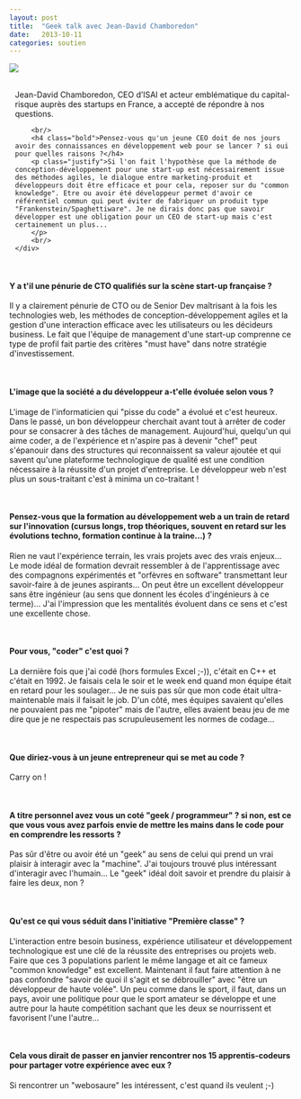 ```yaml
---
layout: post
title:  "Geek talk avec Jean-David Chamboredon"
date:   2013-10-11
categories: soutien
---
```



<div class="row-fluid">
	<div class="span4 center">
		<img src="/assets/jdchamboredon.jpg">
	</div>
	<div class="span8"style="padding-left:10px;">
		<br/>
		<p class="justify">Jean-David Chamboredon, CEO d’ISAI et acteur emblématique du capital-risque auprès des startups en France, a accepté de répondre à nos questions.</p>
		
		<br/>
		<h4 class="bold">Pensez-vous qu'un jeune CEO doit de nos jours avoir des connaissances en développement web pour se lancer ? si oui pour quelles raisons ?</h4>
		<p class="justify">Si l'on fait l'hypothèse que la méthode de conception-développement pour une start-up est nécessairement issue des méthodes agiles, le dialogue entre marketing-produit et développeurs doit être efficace et pour cela, reposer sur du "common knowledge". Etre ou avoir été développeur permet d'avoir ce référentiel commun qui peut éviter de fabriquer un produit type "Frankenstein/Spaghettiware". Je ne dirais donc pas que savoir développer est une obligation pour un CEO de start-up mais c'est certainement un plus...
		</p>
		<br/>
	</div>
</div>


<br/>
<h4 class="bold">Y a t'il une pénurie de CTO qualifiés sur la scène start-up française ?</h4>
<p class="justify">Il y a clairement pénurie de CTO ou de Senior Dev maîtrisant à la fois les technologies web, les méthodes de conception-développement agiles et la gestion d'une interaction efficace avec les utilisateurs ou les décideurs business. Le fait que l'équipe de management d'une start-up comprenne ce type de profil fait partie des critères "must have" dans notre stratégie d'investissement.</p>

<br/>
<h4 class="bold">L'image que la société a du développeur a-t'elle évoluée selon vous ?</h4>
<p class="justify">L'image de l'informaticien qui "pisse du code" a évolué et c'est heureux. Dans le passé, un bon développeur cherchait avant tout à arrêter de coder pour se consacrer à des tâches de management. Aujourd'hui, quelqu'un qui aime coder, a de l'expérience et n'aspire pas à devenir "chef" peut s'épanouir dans des structures qui reconnaissent sa valeur ajoutée et qui savent qu'une plateforme technologique de qualité est une condition nécessaire à la réussite d'un projet d'entreprise. Le développeur web n'est plus un sous-traitant c'est à minima un co-traitant !</p>

<br/>
<h4 class="bold">Pensez-vous que la formation au développement web a un train de retard sur l'innovation (cursus longs, trop théoriques, souvent en retard sur les évolutions techno, formation continue à la traine...) ?</h4>
<p class="justify">Rien ne vaut l'expérience terrain, les vrais projets avec des vrais enjeux... Le mode idéal de formation devrait ressembler à de l'apprentissage avec des compagnons expérimentés et "orfèvres en software" transmettant leur savoir-faire à de jeunes aspirants... On peut être un excellent développeur sans être ingénieur (au sens que donnent les écoles d'ingénieurs à ce terme)... J'ai l'impression que les mentalités évoluent dans ce sens et c'est une excellente chose.</p>

<br/>
<h4 class="bold">Pour vous, "coder" c'est quoi ?</h4>
<p class="justify">La dernière fois que j'ai codé (hors formules Excel ;-)), c'était en C++ et c'était en 1992. Je faisais cela le soir et le week end quand mon équipe était en retard pour les soulager... Je ne suis pas sûr que mon code était ultra-maintenable mais il faisait le job. D'un côté, mes équipes savaient qu'elles ne pouvaient pas me "pipoter" mais de l'autre, elles avaient beau jeu de me dire que je ne respectais pas scrupuleusement les normes de codage... </p>

<br/>
<h4 class="bold">Que diriez-vous à un jeune entrepreneur qui se met au code ?</h4>
<p class="justify">Carry on !</p>

<br/>
<h4 class="bold">A titre personnel avez vous un coté "geek / programmeur" ? si non, est ce que vous vous avez parfois envie de mettre les mains dans le code pour en comprendre les ressorts ?</h4>
<p class="justify">Pas sûr d'être ou avoir été un "geek" au sens de celui qui prend un vrai plaisir à interagir avec la "machine". J'ai toujours trouvé plus intéressant d'interagir avec l'humain... Le "geek" idéal doit savoir et prendre du plaisir à faire les deux, non ?</p>


<br/>
<h4 class="bold">Qu'est ce qui vous séduit dans l'initiative "Première classe" ?</h4>
<p class="justify">L'interaction entre besoin business, expérience utilisateur et développement technologique est une clé de la réussite des entreprises ou projets web. Faire que ces 3 populations parlent le même langage et ait ce fameux "common knowledge" est excellent. Maintenant il faut faire attention à ne pas confondre "savoir de quoi il s'agit et se débrouiller" avec "être un développeur de haute volée". Un peu comme dans le sport, il faut, dans un pays, avoir une politique pour que le sport amateur se développe et une autre pour la haute compétition sachant que les deux se nourrissent et favorisent l'une l'autre...</p>


<br/>
<h4 class="bold">Cela vous dirait de passer en janvier rencontrer nos 15 apprentis-codeurs pour partager votre expérience avec eux ? </h4>
<p class="justify">Si rencontrer un "webosaure" les intéressent, c'est quand ils veulent ;-)</p>




